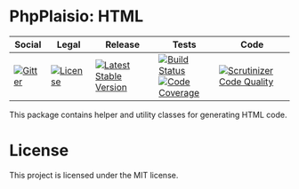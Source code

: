 # PhpPlaisio: HTML

<table>
<thead>
<tr>
<th>Social</th>
<th>Legal</th>
<th>Release</th>
<th>Tests</th>
<th>Code</th>
</tr>
</thead>
<tbody>
<tr>
<td>
<a href="https://gitter.im/PhpPlaisio/PhpPlaisio"><img src="https://badges.gitter.im/PhpPlaisio/PhpPlaisio.svg" alt="Gitter"/></a>
</td>
<td>
<a href="https://packagist.org/packages/plaisio/helper-html"><img src="https://poser.pugx.org/plaisio/helper-html/license" alt="License"/></a>
</td>
<td>
<a href="https://packagist.org/packages/plaisio/helper-html"><img src="https://poser.pugx.org/plaisio/helper-html/v/stable" alt="Latest Stable Version"/></a><br/>
</td>
<td>
<a href="https://travis-ci.com/PhpPlaisio/helper-html"><img src="https://api.travis-ci.com/PhpPlaisio/helper-html.svg?branch=master" alt="Build Status"/></a><br/>
<a href="https://scrutinizer-ci.com/g/PhpPlaisio/helper-html/?branch=master"><img src="https://scrutinizer-ci.com/g/PhpPlaisio/helper-html/badges/coverage.png?b=master" alt="Code Coverage"/></a>
</td>
<td>
<a href="https://scrutinizer-ci.com/g/PhpPlaisio/helper-html/?branch=master"><img src="https://scrutinizer-ci.com/g/PhpPlaisio/helper-html/badges/quality-score.png?b=master" alt="Scrutinizer Code Quality"/></a>
</td>
</tr>
</tbody>
</table>

This package contains helper and utility classes for generating HTML code. 

# License

This project is licensed under the MIT license.
